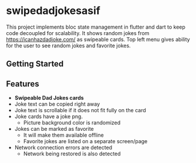 # swipedadjokesasif

This project implements bloc state management in flutter and dart to keep code decoupled for scalability.
It shows random jokes from https://icanhazdadjoke.com/ as swipeable cards.
Top left menu gives ability for the user to see random jokes and favorite jokes.

## Getting Started

## Features

- **Swipeable Dad Jokes cards**
- Joke text can be copied right away
- Joke text is scrollable if it does not fit fully on the card
- Joke cards have a joke png.
    - Picture background color is randomized
- Jokes can be marked as favorite
    - It will make them available offline
    - Favorite jokes are listed on a separate screen/page
- Network connection errors are detected
    - Network being restored is also detected
